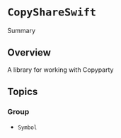 # ``CopyShareSwift``

Summary

## Overview

A library for working with Copyparty

## Topics

### Group

- ``Symbol``
